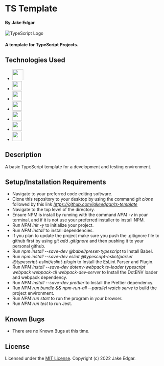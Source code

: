 # TS Template

#### By Jake Edgar

![TypeScript Logo](https://upload.wikimedia.org/wikipedia/commons/thumb/4/4c/Typescript_logo_2020.svg/240px-Typescript_logo_2020.svg.png "TypeScript Logo")

#### A template for TypeScript Projects.

## Technologies Used

* <img src="https://cdn.jsdelivr.net/gh/devicons/devicon/icons/html5/html5-original-wordmark.svg" width=35px />
          
* <img src="https://cdn.jsdelivr.net/gh/devicons/devicon/icons/javascript/javascript-original.svg" width=30px />
          
* <img src="https://cdn.jsdelivr.net/gh/devicons/devicon/icons/typescript/typescript-original.svg" width=30px />
          
* <img src="https://cdn.jsdelivr.net/gh/devicons/devicon/icons/jest/jest-plain.svg" width=30px />
          
* <img src="https://cdn.jsdelivr.net/gh/devicons/devicon/icons/babel/babel-original.svg" width=30px />

* <img src="https://cdn.jsdelivr.net/gh/devicons/devicon/icons/eslint/eslint-original.svg" width=30px />
          
* <img src="https://cdn.jsdelivr.net/gh/devicons/devicon/icons/nodejs/nodejs-original.svg" width=30px />
          

## Description

A basic TypeScript template for a development and testing environment.

## Setup/Installation Requirements

* Navigate to your preferred code editing software. 
* Clone this repository to your desktop by using the command *git clone* followed by this link *https://github.com/jakeedgar/ts-template*
* Navigate to the top level of the directory. 
* Ensure NPM is install by running with the command *NPM -v* in your terminal, and if it is not use your preferred installer to install NPM. 
* Run *NPM init -y* to initialize your project. 
* Run *NPM install* to install dependencies. 
* If you plan to update the project make sure you push the .gitignore file to github first by using *git add .gitignore* and then pushing it to your personal github.
* Run *npm install --save-dev @babel/preset-typescript* to Install Babel.
* Run *npm install --save-dev eslint @typescript-eslint/parser @typescript-eslint/eslint-plugin* to Install the EsLint Parser and Plugin.
* Run *NPM install --save-dev dotenv-webpack ts-loader typescript webpack webpack-cli webpack-dev-server* to Install the DotENV loader and webpack dependency. 
* Run *NPM install --save-dev prettier* to Install the Prettier dependency. 
* Run *NPM run bundle && npm-run-all --parallel watch serve* to build the project environment. 
* Run *NPM run start* to run the program in your browser. 
* Run *NPM run test* to run Jest. 

## Known Bugs

* There are no Known Bugs at this time. 

## License

Licensed under the [MIT License](LICENSE).
Copyright (c) 2022 Jake Edgar.
